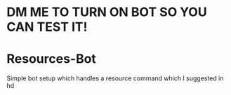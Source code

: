 # DM ME TO TURN ON BOT SO YOU CAN TEST IT!

# Resources-Bot
Simple bot setup which handles a resource command which I suggested in hd
